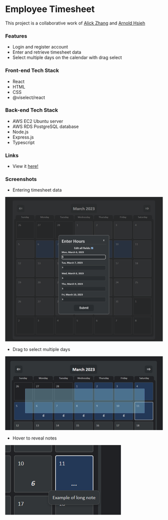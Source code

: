 # Employee Timesheet

This project is a collaborative work of [Alick Zhang](https://github.com/AlickZhangGit) and [Arnold Hsieh](https://github.com/arnh8)

### Features

- Login and register account
- Enter and retrieve timesheet data
- Select multiple days on the calendar with drag select

### Front-end Tech Stack

- React
- HTML
- CSS
- @viselect/react

### Back-end Tech Stack

- AWS EC2 Ubuntu server
- AWS RDS PostgreSQL database
- Node.js
- Express.js
- Typescript

### Links

- View it [here!](https://ec2-100-26-159-248.compute-1.amazonaws.com:6969/)

### Screenshots

- Entering timesheet data

![](./screenshots/screenshot1.png)

- Drag to select multiple days

![](./screenshots/screenshot2.png)

- Hover to reveal notes

![](./screenshots/screenshot3.png)

